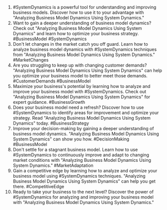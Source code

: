 1. #SystemDynamics is a powerful tool for understanding and improving business models. Discover how to use it to your advantage with "Analyzing Business Model Dynamics Using System Dynamics."
2. Want to gain a deeper understanding of business model dynamics? Check out "Analyzing Business Model Dynamics Using System Dynamics" and learn how to optimize your business strategy. #BusinessModel #SystemDynamics
3. Don't let changes in the market catch you off guard. Learn how to analyze business model dynamics with #SystemDynamics techniques from "Analyzing Business Model Dynamics Using System Dynamics." #MarketChanges
4. Are you struggling to keep up with changing customer demands? "Analyzing Business Model Dynamics Using System Dynamics" can help you optimize your business model to better meet those demands. #CustomerDemands #BusinessModel
5. Maximize your business's potential by learning how to analyze and improve your business model with #SystemDynamics. Check out "Analyzing Business Model Dynamics Using System Dynamics" for expert guidance. #BusinessGrowth
6. Does your business model need a refresh? Discover how to use #SystemDynamics to identify areas for improvement and optimize your strategy. Read "Analyzing Business Model Dynamics Using System Dynamics" today. #BusinessStrategy
7. Improve your decision-making by gaining a deeper understanding of business model dynamics. "Analyzing Business Model Dynamics Using System Dynamics" can show you how. #DecisionMaking #BusinessModel
8. Don't settle for a stagnant business model. Learn how to use #SystemDynamics to continuously improve and adapt to changing market conditions with "Analyzing Business Model Dynamics Using System Dynamics." #MarketAdaptation
9. Gain a competitive edge by learning how to analyze and optimize your business model using #SystemDynamics techniques. "Analyzing Business Model Dynamics Using System Dynamics" can help you get there. #CompetitiveEdge
10. Ready to take your business to the next level? Discover the power of #SystemDynamics for analyzing and improving your business model with "Analyzing Business Model Dynamics Using System Dynamics."


